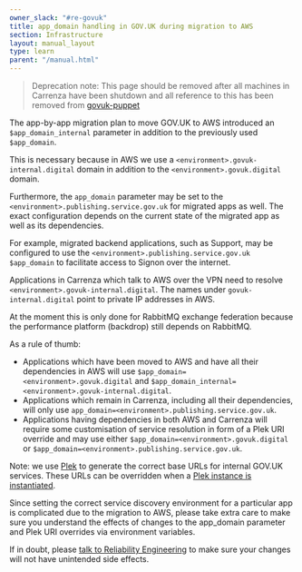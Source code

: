 ```yaml
---
owner_slack: "#re-govuk"
title: app_domain handling in GOV.UK during migration to AWS
section: Infrastructure
layout: manual_layout
type: learn
parent: "/manual.html"
---
```


> Deprecation note:
> This page should be removed after all machines in Carrenza have been shutdown
> and all reference to this has been removed from [govuk-puppet](https://github.com/alphagov/govuk-puppet)

The app-by-app migration plan to move GOV.UK to AWS introduced an `$app_domain_internal` parameter in addition to the previously used `$app_domain`.

This is necessary because in AWS we use a `<environment>.govuk-internal.digital` domain in addition to the `<environment>.govuk.digital` domain.

Furthermore, the `app_domain` parameter may be set to the `<environment>.publishing.service.gov.uk` for migrated apps as well. The exact configuration depends on the current state of the migrated app as well as its dependencies.

 For example, migrated backend applications, such as Support, may be configured to use the `<environment>.publishing.service.gov.uk` `$app_domain` to facilitate access to Signon over the internet.

 Applications in Carrenza which talk to AWS over the VPN need to resolve `<environment>.govuk-internal.digital`. The names under `govuk-internal.digital` point to private IP addresses in AWS.

At the moment this is only done for RabbitMQ exchange federation because the performance platform (backdrop) still depends on RabbitMQ.

As a rule of thumb:

- Applications which have been moved to AWS and have all their dependencies in AWS will use `$app_domain=<environment>.govuk.digital` and `$app_domain_internal=<environment>.govuk-internal.digital`.
- Applications which remain in Carrenza, including all their dependencies, will only use `app_domain=<environment>.publishing.service.gov.uk`.
- Applications having dependencies in both AWS and Carrenza will require some customisation of service resolution in form of a Plek URI override and may use either `$app_domain=<environment>.govuk.digital` or `$app_domain=<environment>.publishing.service.gov.uk`.

Note: we use [Plek](https://github.com/alphagov/plek) to generate the correct base URLs for internal GOV.UK services. These URLs can be overridden when a [Plek instance is instantiated](https://github.com/alphagov/plek/blob/master/lib/plek.rb#L29).

Since setting the correct service discovery environment for a particular app is complicated due to the migration to AWS, please take extra care to make sure you understand the effects of changes to the app_domain parameter and Plek URI overrides via environment variables.

If in doubt, please [talk to Reliability Engineering](https://docs.publishing.service.gov.uk/manual/raising-issues-with-reliability-engineering.html) to make sure your changes will not have unintended side effects.
